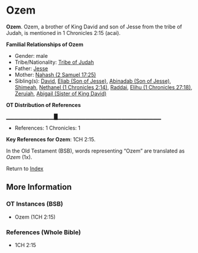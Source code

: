 # Ozem
**Ozem**. 
Ozem, a brother of King David and son of Jesse from the tribe of Judah, is mentioned in 1 Chronicles 2:15 (acai). 




**Familial Relationships of Ozem**


* Gender: male
* Tribe/Nationality: [Tribe of Judah](../../../groups/md/acai/Judah.md)
* Father: [Jesse](Jesse.md)
* Mother: [Nahash (2 Samuel 17:25)](Nahash.3.md)
* Sibling(s): [David](David.md), [Eliab (Son of Jesse)](Eliab.3.md), [Abinadab (Son of Jesse)](Abinadab.3.md), [Shimeah](Shimeah.2.md), [Nethanel (1 Chronicles 2:14)](Nethanel.2.md), [Raddai](Raddai.md), [Elihu (1 Chronicles 27:18)](Elihu.4.md), [Zeruiah](Zeruiah.md), [Abigail (Sister of King David)](Abigail.2.md)


**OT Distribution of References**

▁▁▁▁▁▁▁▁▁▁▁▁█▁▁▁▁▁▁▁▁▁▁▁▁▁▁▁▁▁▁▁▁▁▁▁▁▁▁
* References: 1 Chronicles: 1



**Key References for Ozem**: 
1CH 2:15. 


In the Old Testament (BSB), words representing “Ozem” are translated as 
*Ozem* (1x). 




Return to [Index](00-Index.md)

## More Information

### OT Instances (BSB)

* Ozem (1CH 2:15)



### References (Whole Bible)

* 1CH 2:15



